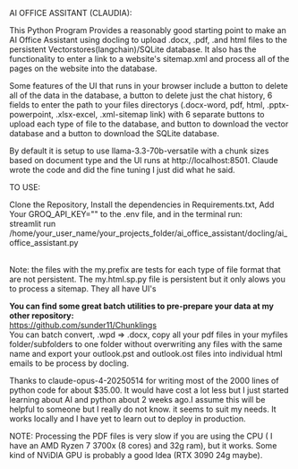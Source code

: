 AI OFFICE ASSITANT (CLAUDIA):

This Python Program Provides a reasonably good starting point to make an AI Office Assistant using docling to upload .docx, .pdf, .and html files to the persistent
Vectorstores(langchain)/SQLite database. It also has the functionality to enter a link to a website's sitemap.xml and process all of the pages on the website into the database.<br>

Some features of the UI that runs in your browser include a button to delete all of the data in the database, a button to delete just the chat history, 6 fields to enter the path to your files directorys (.docx-word, pdf, html, .pptx-powerpoint, .xlsx-excel, .xml-sitemap link)
with 6 separate buttons to upload each type of file to the database, and button to download the vector database and a button to download the SQLite database.<br>

By default it is setup to use llama-3.3-70b-versatile with a chunk sizes based on document type and the UI runs at http://localhost:8501. Claude wrote the code and did the fine tuning I just did what he said. 

TO USE:

Clone the Repository, Install the dependencies in Requirements.txt, Add Your GROQ_API_KEY="" to the .env file, and in the terminal run:<br>
streamlit run /home/your_user_name/your_projects_folder/ai_office_assistant/docling/ai_office_assistant.py<br><br>

Note: the files with the my.prefix are tests for each type of file format that are not persistent. The my.html.sp.py file is persistent but it only alows you to process a sitemap. They all have UI's<br>

**You can find some great batch utilities to pre-prepare your data at my other repository:**<br>
https://github.com/sunder11/Chunklings<br>
You can batch convert, .wpd => .docx, copy all your pdf files in your myfiles folder/subfolders to one folder without overwriting any files with the same name
and export your outlook.pst and outlook.ost files into individual html emails to be process by docling.<br>

Thanks to claude-opus-4-20250514 for writing most of the 2000 lines of python code for about $35.00. It would have cost a lot less but I just started learning about AI and python about 2 weeks ago.I assume this will be helpful to someone but I really do not know. it seems to suit my needs. It works locally and I have yet to learn out to deploy in production.<br>

NOTE: Processing the PDF files is very slow if you are using the CPU ( I have an AMD Ryzen 7 3700x (8 cores) and 32g ram), but it works. Some kind of NViDIA GPU is probably a good Idea (RTX 3090 24g maybe).   
